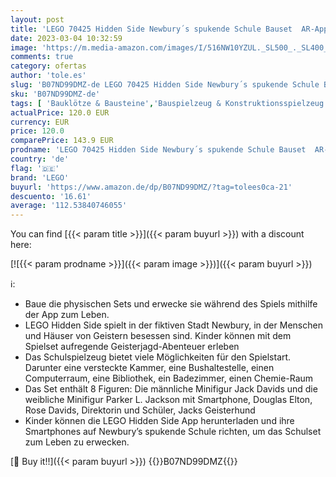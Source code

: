 ```yaml
---
layout: post
title: 'LEGO 70425 Hidden Side Newbury´s spukende Schule Bauset  AR-App  Geisterjagd  interaktives Augmented Reality Spielset für iPhone/Android'
date: 2023-03-04 10:32:59
image: 'https://m.media-amazon.com/images/I/516NW10YZUL._SL500_._SL400_.jpg'
comments: true
category: ofertas
author: 'tole.es'
slug: 'B07ND99DMZ-de LEGO 70425 Hidden Side Newbury´s spukende Schule Bauset...'
sku: 'B07ND99DMZ-de'
tags: [ 'Bauklötze & Bausteine','Bauspielzeug & Konstruktionsspielzeug','Spielzeug','lego','🇩🇪', ]
actualPrice: 120.0 EUR
currency: EUR
price: 120.0
comparePrice: 143.9 EUR
prodname: 'LEGO 70425 Hidden Side Newbury´s spukende Schule Bauset  AR-App  Geisterjagd  interaktives Augmented Reality Spielset für iPhone/Android'
country: 'de'
flag: '🇩🇪'
brand: 'LEGO'
buyurl: 'https://www.amazon.de/dp/B07ND99DMZ/?tag=tolees0ca-21'
descuento: '16.61'
average: '112.53840746055'
---
```


You can find [{{< param title >}}]({{< param buyurl >}}) with a discount here:

[![{{< param prodname >}}]({{< param image >}})]({{< param buyurl >}})

ℹ️:

- Baue die physischen Sets und erwecke sie während des Spiels mithilfe der App zum Leben.
- LEGO Hidden Side spielt in der fiktiven Stadt Newbury, in der Menschen und Häuser von Geistern besessen sind. Kinder können mit dem Spielset aufregende Geisterjagd-Abenteuer erleben
- Das Schulspielzeug bietet viele Möglichkeiten für den Spielstart. Darunter eine versteckte Kammer, eine Bushaltestelle, einen Computerraum, eine Bibliothek, ein Badezimmer, einen Chemie-Raum
- Das Set enthält 8 Figuren: Die männliche Minifigur Jack Davids und die weibliche Minifigur Parker L. Jackson mit Smartphone, Douglas Elton, Rose Davids, Direktorin und Schüler, Jacks Geisterhund
- Kinder können die LEGO Hidden Side App herunterladen und ihre Smartphones auf Newbury’s spukende Schule richten, um das Schulset zum Leben zu erwecken.

[🛒 Buy it!!]({{< param buyurl >}})
{{<world>}}B07ND99DMZ{{</world>}}
